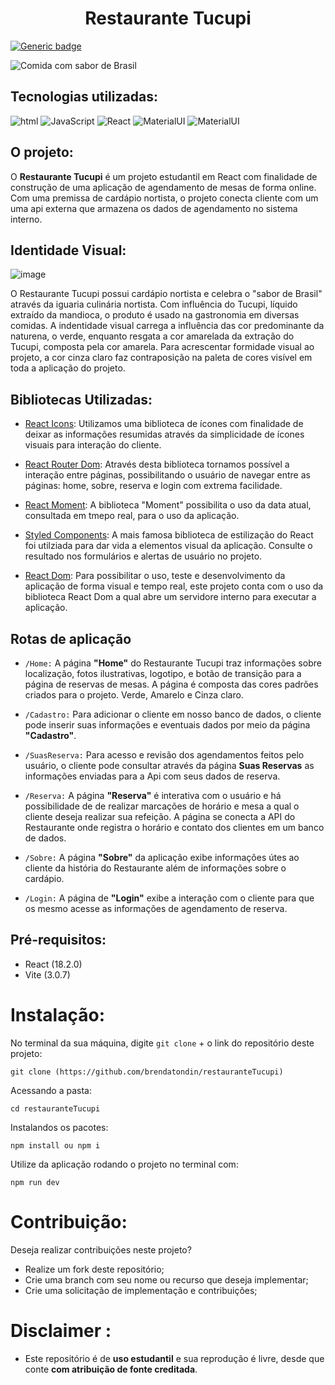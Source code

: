 <h1 align="center">Restaurante Tucupi</h1>

[![Generic badge](https://img.shields.io/badge/Status-Em_Andamento-yellow.svg)](https://shields.io/)

![Comida com sabor de Brasil](https://user-images.githubusercontent.com/83258570/188970805-b13f7adf-5665-47ff-ab61-9dec542abf54.png)

## Tecnologias utilizadas:

![html](https://img.shields.io/badge/HTML5-E34F26?style=for-the-badge&logo=html5&logoColor=white)
![JavaScript](https://img.shields.io/badge/javascript-%23323330.svg?style=for-the-badge&logo=javascript&logoColor=%23F7DF1E)
![React](https://img.shields.io/badge/React-20232A?style=for-the-badge&logo=react&logoColor=61DAFB)
![MaterialUI](https://img.shields.io/badge/styled--components-DB7093?style=for-the-badge&logo=styled-components&logoColor=white)
![MaterialUI](https://img.shields.io/badge/Material--UI-0081CB?style=for-the-badge&logo=material-ui&logoColor=white)

## O projeto:

O **Restaurante Tucupi** é um projeto estudantil em React com finalidade de construção de uma aplicação de agendamento de mesas de forma online. Com uma premissa de cardápio nortista, o projeto conecta cliente com um uma api externa que armazena os dados de agendamento no sistema interno.

## Identidade Visual:

![image](https://user-images.githubusercontent.com/83258570/189223996-e8b3ecf5-2690-4550-94bb-ae92f31b4811.png)

O Restaurante Tucupi possui cardápio nortista e celebra o "sabor de Brasil" através da iguaria culinária nortista. Com influência do Tucupi, líquido extraído da mandioca, o produto é usado na gastronomia em diversas comidas. A indentidade visual carrega a influência das cor predominante da naturena, o verde, enquanto resgata a cor amarelada da extração do Tucupi, composta pela cor amarela. Para acrescentar formidade visual ao projeto, a cor cinza claro faz contraposição na paleta de cores visível em toda a aplicação do projeto.

## Bibliotecas Utilizadas:

- [React Icons](https://react-icons.github.io/react-icons/): Utilizamos uma biblioteca de ícones com finalidade de deixar as informações resumidas através da simplicidade de ícones visuais para interação do cliente.

- [React Router Dom](https://www.npmjs.com/package/react-router-dom): Através desta biblioteca tornamos possível a interação entre páginas, possibilitando o usuário de navegar entre as páginas: home, sobre, reserva e login com extrema facilidade. 

- [React Moment](https://www.npmjs.com/package/react-moment): A biblioteca "Moment" possibilita o uso da data atual, consultada em tmepo real, para o uso da aplicação.

- [Styled Components](https://www.npmjs.com/package/styled-components): A mais famosa biblioteca de estilização do React foi utilziada para dar vida a elementos visual da aplicação. Consulte o resultado nos formulários e alertas de usuário no projeto.

- [React Dom](https://www.npmjs.com/package/react-dom): Para possibilitar o uso, teste e desenvolvimento da aplicação de forma visual e tempo real, este projeto conta com o uso da biblioteca React Dom a qual abre um servidore interno para executar a aplicação.



## Rotas de aplicação

- `/Home:` A página **"Home"** do Restaurante Tucupi traz informações sobre localização, fotos ilustrativas, logotipo, e botão de transição para a página de reservas de mesas. A página é composta das cores padrões criados para o projeto. Verde, Amarelo e Cinza claro. 
-  `/Cadastro:` Para adicionar o cliente em nosso banco de dados, o cliente pode inserir suas informações e eventuais dados por meio da página **"Cadastro"**.
-  `/SuasReserva:` Para acesso e revisão dos agendamentos feitos pelo usuário, o cliente pode consultar através da página **Suas Reservas** as informações enviadas para a Api com seus dados de reserva.

- `/Reserva:` A página **"Reserva"** é interativa com o usuário e há possibilidade de de realizar marcações de horário e mesa a qual o cliente deseja realizar sua refeição. A página se conecta a API do Restaurante onde registra o horário e contato dos clientes em um banco de dados.

- `/Sobre:` A página **"Sobre"** da aplicação exibe informações útes ao cliente da história do Restaurante além de informações sobre o cardápio.

- `/Login:` A página de **"Login"** exibe a interação com o cliente para que os mesmo acesse as informações de agendamento de reserva.


## Pré-requisitos:

- React (18.2.0)
- Vite (3.0.7)


# Instalação:

No terminal da sua máquina, digite `git clone` + o link do repositório deste projeto:

```
git clone (https://github.com/brendatondin/restauranteTucupi)
```

Acessando a pasta:

```
cd restauranteTucupi
```

Instalandos os pacotes:

```
npm install ou npm i

```
Utilize da aplicação rodando o projeto no terminal com:

```
npm run dev

```

# Contribuição:
Deseja realizar contribuições neste projeto?
<ul>
  <li>Realize um fork deste repositório;</li>
  <li>Crie uma branch com seu nome ou recurso que deseja implementar;</li>
  <li>Crie uma solicitação de implementação e contribuições;</li>
 </ul>
 
 # Disclaimer :
 
- Este repositório é de **uso estudantil** e sua reprodução é livre, desde que conte **com atribuição de fonte creditada**. 
